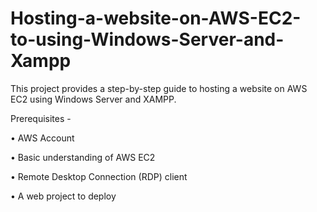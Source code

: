 # Hosting-a-website-on-AWS-EC2-to-using-Windows-Server-and-Xampp
This project provides a step-by-step guide to hosting a website on AWS EC2 using Windows Server and XAMPP.

Prerequisites - 

•	AWS Account 

•	Basic understanding of AWS EC2 

•	Remote Desktop Connection (RDP) client 

•	 A web project to deploy


